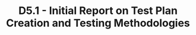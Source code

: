 ---
title: D5.1 - Initial Report on Test Plan Creation and Testing Methodologies
resource: /assets/documents/deliverables/D5.1 Initial Report on Test Plan Creation and Testing Methodologies.pdf
---
